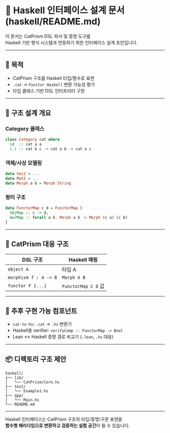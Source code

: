 # 🔧 Haskell 인터페이스 설계 문서 (haskell/README.md)

이 문서는 CatPrism DSL 파서 및 증명 도구를  
Haskell 기반 형식 시스템과 연동하기 위한 인터페이스 설계 초안입니다.

---

## 🎯 목적

- CatPrism 구조를 Haskell 타입/함수로 표현
- `.cat` → `Functor Haskell` 변환 가능성 평가
- 타입 클래스 기반 DSL 인터프리터 구현

---

## 📐 구조 설계 개요

### Category 클래스

```haskell
class Category cat where
  id  :: cat a a
  (.) :: cat b c -> cat a b -> cat a c
```

### 객체/사상 모델링

```haskell
data Vec2 = ...
data Mat2 = ...
data Morph a b = Morph String
```

### 펑터 구조

```haskell
data FunctorMap c d = FunctorMap {
  objMap :: c -> d,
  morMap :: forall a b. Morph a b -> Morph (c a) (c b)
}
```

---

## 🔁 CatPrism 대응 구조

| DSL 구조 | Haskell 매핑 |
|----------|---------------|
| `object A` | 타입 A |
| `morphism f : A -> B` | `Morph A B` |
| `functor F {...}` | `FunctorMap C D` 값 |

---

## 🔧 추후 구현 가능 컴포넌트

- `cat-to-hs`: `.cat` → `.hs` 변환기
- Haskell용 verifier: `verifyComp :: FunctorMap -> Bool`
- Lean ↔ Haskell 증명 경로 비교기 (`.lean`, `.hs` 대응)

---

## 📦 디렉토리 구조 제안

```
haskell/
├── lib/
│   └── CatPrism/Core.hs
├── test/
│   └── Example1.hs
├── app/
│   └── Main.hs
└── README.md
```

---

Haskell 인터페이스는 CatPrism 구조의 타입/증명/구문 표현을  
**함수형 패러다임으로 변환하고 검증하는 실험 공간**이 될 수 있습니다.
